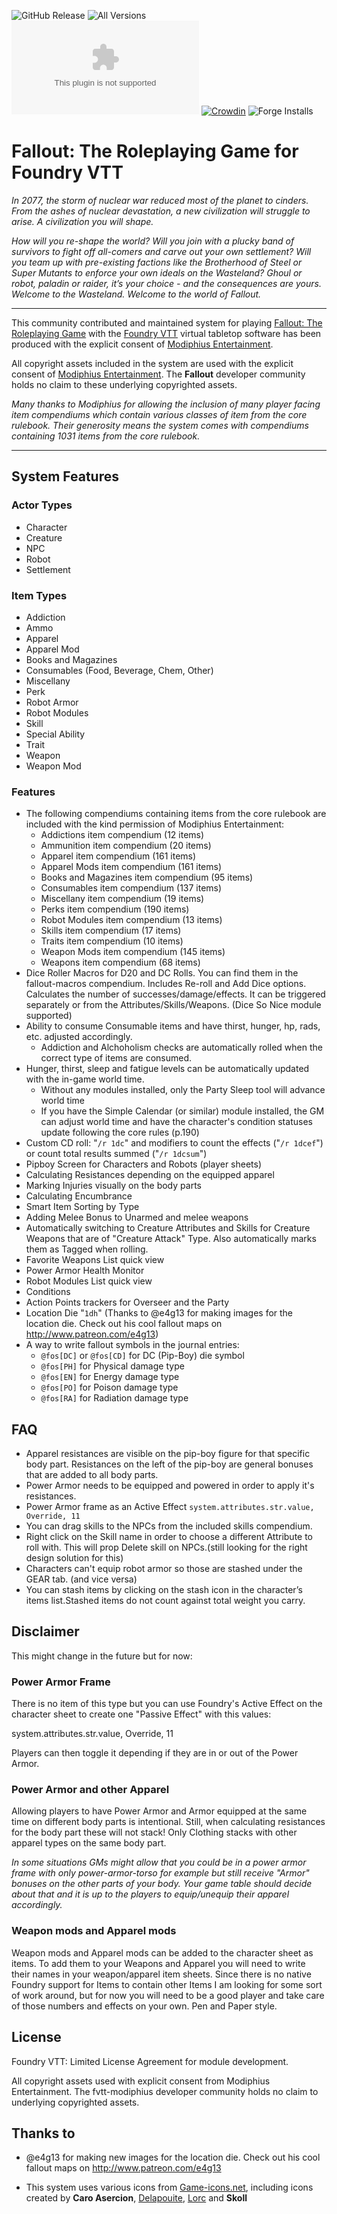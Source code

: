 ![GitHub Release](https://img.shields.io/github/release-date/Muttley/foundryvtt-fallout)
![All Versions](https://img.shields.io/github/downloads/Muttley/foundryvtt-fallout/total)
![Latest Version](https://img.shields.io/github/downloads/Muttley/foundryvtt-fallout/latest/fallout.zip)
[![Crowdin](https://badges.crowdin.net/foundryvtt-fallout/localized.svg)](https://crowdin.com/project/foundryvtt-fallout)
![Forge Installs](https://img.shields.io/badge/dynamic/json?label=Forge%20Installs&query=package.installs&suffix=%25&url=https%3A%2F%2Fforge-vtt.com%2Fapi%2Fbazaar%2Fpackage%2Ffallout)

# Fallout: The Roleplaying Game for Foundry VTT

*In 2077, the storm of nuclear war reduced most of the planet to cinders. From the ashes of nuclear devastation, a new civilization will struggle to arise. A civilization you will shape.*

*How will you re-shape the world? Will you join with a plucky band of survivors to fight off all-comers and carve out your own settlement? Will you team up with pre-existing factions like the Brotherhood of Steel or Super Mutants to enforce your own ideals on the Wasteland? Ghoul or robot, paladin or raider, it’s your choice - and the consequences are yours. Welcome to the Wasteland. Welcome to the world of Fallout.*

---

This community contributed and maintained system for playing [Fallout: The Roleplaying Game][1] with the [Foundry VTT][2] virtual tabletop software has been produced with the explicit consent of [Modiphius Entertainment][3].

All copyright assets included in the system are used with the explicit consent of [Modiphius Entertainment][3]. The **Fallout** developer community holds no claim to these underlying copyrighted assets.

*Many thanks to Modiphius for allowing the inclusion of many player facing item compendiums which contain various classes of item from the core rulebook. Their generosity means the system comes with compendiums containing 1031 items from the core rulebook.*

---

## System Features

### Actor Types

- Character
- Creature
- NPC
- Robot
- Settlement

### Item Types

- Addiction
- Ammo
- Apparel
- Apparel Mod
- Books and Magazines
- Consumables (Food, Beverage, Chem, Other)
- Miscellany
- Perk
- Robot Armor
- Robot Modules
- Skill
- Special Ability
- Trait
- Weapon
- Weapon Mod

### Features

- The following compendiums containing items from the core rulebook are included with the kind permission of Modiphius Entertainment:
	* Addictions item compendium (12 items)
	* Ammunition item compendium (20 items)
	* Apparel item compendium (161 items)
	* Apparel Mods item compendium (161 items)
	* Books and Magazines item compendium (95 items)
	* Consumables item compendium (137 items)
	* Miscellany item compendium (19 items)
	* Perks item compendium (190 items)
	* Robot Modules item compendium (13 items)
	* Skills item compendium (17 items)
	* Traits item compendium (10 items)
	* Weapon Mods item compendium (145 items)
	* Weapons item compendium (68 items)
- Dice Roller Macros for D20 and DC Rolls. You can find them in the fallout-macros compendium. Includes Re-roll and Add Dice options. Calculates the number of successes/damage/effects. It can be triggered separately or from the Attributes/Skills/Weapons. (Dice So Nice module supported)
- Ability to consume Consumable items and have thirst, hunger, hp, rads, etc. adjusted accordingly.
	* Addiction and Alchoholism checks are automatically rolled when the correct type of items are consumed.
- Hunger, thirst, sleep and fatigue levels can be automatically updated with the in-game world time.
	* Without any modules installed, only the Party Sleep tool will advance world time
	* If you have the Simple Calendar (or similar) module installed, the GM can adjust world time and have the character's condition statuses update following the core rules (p.190)
- Custom CD roll: "`/r 1dc`" and modifiers to count the effects ("`/r 1dcef`") or count total results summed ("`/r 1dcsum`")
- Pipboy Screen for Characters and Robots (player sheets)
- Calculating Resistances depending on the equipped apparel
- Marking Injuries visually on the body parts
- Calculating Encumbrance
- Smart Item Sorting by Type
- Adding Melee Bonus to Unarmed and melee weapons
- Automatically switching to Creature Attributes and Skills for Creature Weapons that are of "Creature Attack" Type. Also automatically marks them as Tagged when rolling.
- Favorite Weapons List quick view
- Power Armor Health Monitor
- Robot Modules List quick view
- Conditions
- Action Points trackers for Overseer and the Party
- Location Die "`1dh`" (Thanks to @e4g13 for making images for the location die. Check out his cool fallout maps on http://www.patreon.com/e4g13)
- A way to write fallout symbols in the journal entries:
	* `@fos[DC]` or `@fos[CD]` for DC (Pip-Boy) die symbol
	* `@fos[PH]` for Physical damage type
	* `@fos[EN]` for Energy damage type
	* `@fos[PO]` for Poison damage type
	* `@fos[RA]` for Radiation damage type

## FAQ

- Apparel resistances are visible on the pip-boy figure for that specific body part. Resistances on the left of the pip-boy are general bonuses that are added to all body parts.
- Power Armor needs to be equipped and powered in order to apply it's resistances.
- Power Armor frame as an Active Effect `system.attributes.str.value, Override, 11`
- You can drag skills to the NPCs from the included skills compendium.
- Right click on the Skill name in order to choose a different Attribute to roll with. This will prop Delete skill on NPCs.(still looking for the right design solution for this)
- Characters can't equip robot armor so those are stashed under the GEAR tab. (and vice versa)
- You can stash items by clicking on the stash icon in the character’s items list.Stashed items do not count against total weight you carry.

## Disclaimer

This might change in the future but for now:

### Power Armor Frame

There is no item of this type but you can use Foundry's Active Effect on the character sheet to create one "Passive Effect" with this values:

system.attributes.str.value, Override, 11

Players can then toggle it depending if they are in or out of the Power Armor.

### Power Armor and other Apparel

Allowing players to have Power Armor and Armor equipped at the same time on different body parts is intentional. Still, when calculating resistances for the body part these will not stack! Only Clothing stacks with other apparel types on the same body part.

_In some situations GMs might allow that you could be in a power armor frame with only power-armor-torso for example but still receive "Armor" bonuses on the other parts of your body. Your game table should decide about that and it is up to the players to equip/unequip their apparel accordingly._

### Weapon mods and Apparel mods

Weapon mods and Apparel mods can be added to the character sheet as items.
To add them to your Weapons and Apparel you will need to write their names in your weapon/apparel item sheets.
Since there is no native Foundry support for Items to contain other Items I am looking for some sort of work around, but for now you will need to be a good player and take care of those numbers and effects on your own. Pen and Paper style.

## License

Foundry VTT: Limited License Agreement for module development.

All copyright assets used with explicit consent from Modiphius Entertainment. The fvtt-modiphius developer community holds no claim to underlying copyrighted assets.

## Thanks to

- @e4g13 for making new images for the location die. Check out his cool fallout maps on http://www.patreon.com/e4g13

- This system uses various icons from [Game-icons.net](https://game-icons.net/), including icons created by **Caro Asercion**, [Delapouite](https://delapouite.com/), [Lorc](https://lorcblog.blogspot.com/) and **Skoll**

[1]: https://www.modiphius.net/pages/fallout-the-roleplaying-game
[2]: https://foundryvtt.com
[3]: https://www.modiphius.net
